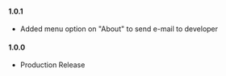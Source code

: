 #### **1.0.1**
- Added menu option on "About" to send e-mail to developer

#### **1.0.0**
- Production Release
